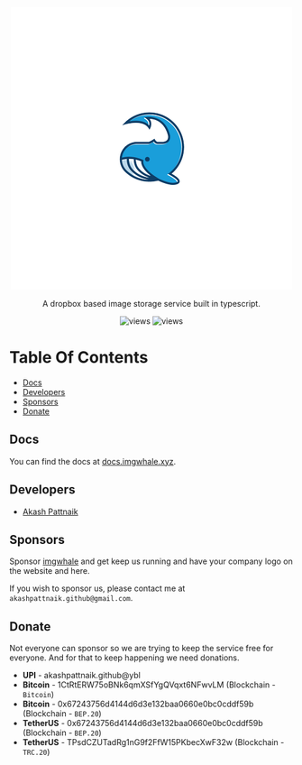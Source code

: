 <p align="center"><img src="./.github/imgwhale.png"></p>

<p align="center">A dropbox based image storage service built in typescript.</p>
<p align="center"><img src="https://stats.imgwhale.xyz/views" alt="views"> <img src="https://stats.imgwhale.xyz/apiUsage" alt="views"></p>

# Table Of Contents

- [Docs](#docs)
- [Developers](#developers)
- [Sponsors](#sponsors)
- [Donate](#donate)

## Docs

You can find the docs at [docs.imgwhale.xyz](https://docs.imgwhale.xyz/).

## Developers

- [Akash Pattnaik](https://github.com/BLUE-DEVIL1134)

## Sponsors

Sponsor [imgwhale](https://imgwhale.xyz) and get keep us running and have your company logo on the website and here.

If you wish to sponsor us, please contact me at `akashpattnaik.github@gmail.com`.

## Donate

Not everyone can sponsor so we are trying to keep the service free for everyone.
And for that to keep happening we need donations.

- **UPI** - akashpattnaik.github@ybl
- **Bitcoin** - 1CtRtERW75oBNk6qmXSfYgQVqxt6NFwvLM (Blockchain - `Bitcoin`)
- **Bitcoin** - 0x67243756d4144d6d3e132baa0660e0bc0cddf59b (Blockchain - `BEP.20`)
- **TetherUS** - 0x67243756d4144d6d3e132baa0660e0bc0cddf59b (Blockchain - `BEP.20`)
- **TetherUS** - TPsdCZUTadRg1nG9f2FfW15PKbecXwF32w (Blockchain - `TRC.20`)
